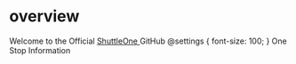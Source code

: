 # overview
Welcome to the Official <a href="https://www.shuttle.one"> ShuttleOne </a> GitHub
@settings {
  font-size: 100;
}
One Stop Information

